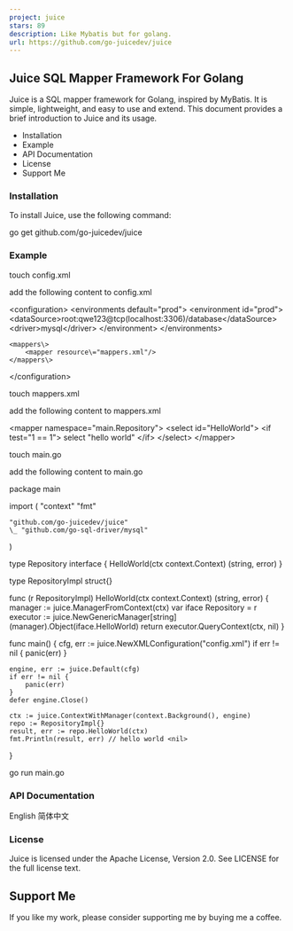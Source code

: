```yaml
---
project: juice
stars: 89
description: Like Mybatis but for golang.
url: https://github.com/go-juicedev/juice
---
```


Juice SQL Mapper Framework For Golang
-------------------------------------

Juice is a SQL mapper framework for Golang, inspired by MyBatis. It is simple, lightweight, and easy to use and extend. This document provides a brief introduction to Juice and its usage.

-   Installation
-   Example
-   API Documentation
-   License
-   Support Me

### Installation

To install Juice, use the following command:

go get github.com/go-juicedev/juice

### Example

touch config.xml

add the following content to config.xml

<?xml version\="1.0" encoding\="UTF-8"?>
<!DOCTYPE configuration PUBLIC "-//juice.org//DTD Config 1.0//EN"
        "https://raw.githubusercontent.com/eatmoreapple/juice/main/config.dtd">

<configuration\>
    <environments default\="prod"\>
        <environment id\="prod"\>
            <dataSource\>root:qwe123@tcp(localhost:3306)/database</dataSource\>
            <driver\>mysql</driver\>
        </environment\>
    </environments\>

    <mappers\>
        <mapper resource\="mappers.xml"/>
    </mappers\>
</configuration\>

touch mappers.xml

add the following content to mappers.xml

<?xml version\="1.0" encoding\="utf-8" ?>
<!DOCTYPE mapper PUBLIC "-//juice.org//DTD Config 1.0//EN"
        "https://raw.githubusercontent.com/eatmoreapple/juice/main/mapper.dtd">

<mapper namespace\="main.Repository"\>
    <select id\="HelloWorld"\>
        <if test\="1 == 1"\>  <!-- always be true \-->
            select "hello world"
        </if\>
    </select\>
</mapper\>

touch main.go

add the following content to main.go

package main

import (
	"context"
	"fmt"
	
	"github.com/go-juicedev/juice"
	\_ "github.com/go-sql-driver/mysql"
)

type Repository interface {
	HelloWorld(ctx context.Context) (string, error)
}

type RepositoryImpl struct{}

func (r RepositoryImpl) HelloWorld(ctx context.Context) (string, error) {
	manager := juice.ManagerFromContext(ctx)
	var iface Repository \= r
	executor := juice.NewGenericManager\[string\](manager).Object(iface.HelloWorld)
	return executor.QueryContext(ctx, nil)
}

func main() {
	cfg, err := juice.NewXMLConfiguration("config.xml")
	if err != nil {
		panic(err)
	}
	
	engine, err := juice.Default(cfg)
	if err != nil {
		panic(err)
	}
	defer engine.Close()
	
	ctx := juice.ContextWithManager(context.Background(), engine)
	repo := RepositoryImpl{}
	result, err := repo.HelloWorld(ctx)
	fmt.Println(result, err) // hello world <nil>
}

go run main.go

### API Documentation

English 简体中文

### License

Juice is licensed under the Apache License, Version 2.0. See LICENSE for the full license text.

Support Me
----------

If you like my work, please consider supporting me by buying me a coffee.

